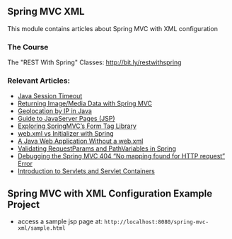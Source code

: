 ## Spring MVC XML

This module contains articles about Spring MVC with XML configuration

### The Course

The "REST With Spring" Classes: http://bit.ly/restwithspring

### Relevant Articles: 

- [Java Session Timeout](https://www.surya.com/servlet-session-timeout)
- [Returning Image/Media Data with Spring MVC](https://www.surya.com/spring-mvc-image-media-data)
- [Geolocation by IP in Java](https://www.surya.com/geolocation-by-ip-with-maxmind)
- [Guide to JavaServer Pages (JSP)](https://www.surya.com/jsp)
- [Exploring SpringMVC’s Form Tag Library](https://www.surya.com/spring-mvc-form-tags)
- [web.xml vs Initializer with Spring](https://www.surya.com/spring-xml-vs-java-config)
- [A Java Web Application Without a web.xml](https://www.surya.com/java-web-app-without-web-xml)
- [Validating RequestParams and PathVariables in Spring](https://www.surya.com/spring-validate-requestparam-pathvariable)
- [Debugging the Spring MVC 404 “No mapping found for HTTP request” Error](https://www.surya.com/spring-mvc-404-error)
- [Introduction to Servlets and Servlet Containers](https://www.surya.com/java-servlets-containers-intro)

## Spring MVC with XML Configuration Example Project

- access a sample jsp page at: `http://localhost:8080/spring-mvc-xml/sample.html`
